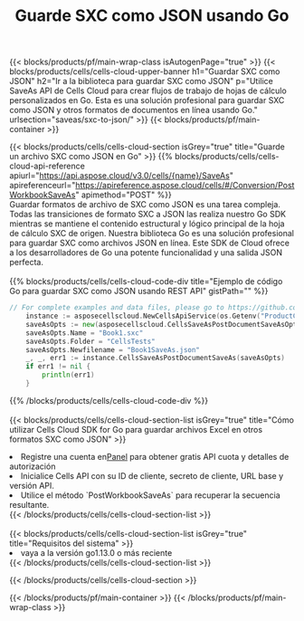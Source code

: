 ﻿---
title:  Guarde SXC como JSON usando Go
description:  Utilizando Aspose.Cells Cloud SDK para Go para guardar el archivo en formato SXC como archivo en formato JSON.
---
{{< blocks/products/pf/main-wrap-class isAutogenPage="true" >}}
{{< blocks/products/cells/cells-cloud-upper-banner h1="Guardar SXC como JSON" h2="Ir a la biblioteca para guardar SXC como JSON" p="Utilice SaveAs API de Cells Cloud para crear flujos de trabajo de hojas de cálculo personalizados en Go. Esta es una solución profesional para guardar SXC como JSON y otros formatos de documentos en línea usando Go." urlsection="saveas/sxc-to-json/" >}}
{{< blocks/products/pf/main-container >}}

{{< blocks/products/cells/cells-cloud-section isGrey="true" title="Guarde un archivo SXC como JSON en Go" >}}
{{% blocks/products/cells/cells-cloud-api-reference apiurl="https://api.aspose.cloud/v3.0/cells/{name}/SaveAs" apireferenceurl="https://apireference.aspose.cloud/cells/#/Conversion/PostWorkbookSaveAs" apimethod="POST" %}}
<br/>
Guardar formatos de archivo de SXC como JSON es una tarea compleja. Todas las transiciones de formato SXC a JSON las realiza nuestro Go SDK mientras se mantiene el contenido estructural y lógico principal de la hoja de cálculo SXC de origen. Nuestra biblioteca Go es una solución profesional para guardar SXC como archivos JSON en línea. Este SDK de Cloud ofrece a los desarrolladores de Go una potente funcionalidad y una salida JSON perfecta.
<br/>
<br/>
{{% blocks/products/cells/cells-cloud-code-div title="Ejemplo de código Go para guardar SXC como JSON usando REST API" gistPath="" %}}
  
```go
// For complete examples and data files, please go to https://github.com/aspose-cells-cloud/aspose-cells-cloud-go/
    instance := asposecellscloud.NewCellsApiService(os.Getenv("ProductClientId"), os.Getenv("ProductClientSecret"))
    saveAsOpts := new(asposecellscloud.CellsSaveAsPostDocumentSaveAsOpts)
    saveAsOpts.Name = "Book1.sxc"
    saveAsOpts.Folder = "CellsTests"
    saveAsOpts.Newfilename = "Book1SaveAs.json"
    _, _, err1 := instance.CellsSaveAsPostDocumentSaveAs(saveAsOpts)
    if err1 != nil {
	    println(err1)
    }
```
  
{{% /blocks/products/cells/cells-cloud-code-div %}}
<br/>
<br/>
{{< blocks/products/cells/cells-cloud-section-list isGrey="true" title="Cómo utilizar Cells Cloud SDK for Go para guardar archivos Excel en otros formatos SXC como JSON" >}}
<li> Registre una cuenta en<a href="https://dashboard.aspose.cloud/">Panel</a> para obtener gratis API cuota y detalles de autorización</li>
<li>Inicialice Cells API con su ID de cliente, secreto de cliente, URL base y versión API.</li>
<li>Utilice el método `PostWorkbookSaveAs` para recuperar la secuencia resultante.</li>
{{< /blocks/products/cells/cells-cloud-section-list >}}
<br/>
<br/>
{{< blocks/products/cells/cells-cloud-section-list isGrey="true" title="Requisitos del sistema" >}}
<li>vaya a la versión go1.13.0 o más reciente</li>
{{< /blocks/products/cells/cells-cloud-section-list >}}

{{< /blocks/products/cells/cells-cloud-section >}}

{{< /blocks/products/pf/main-container >}}
{{< /blocks/products/pf/main-wrap-class >}}
